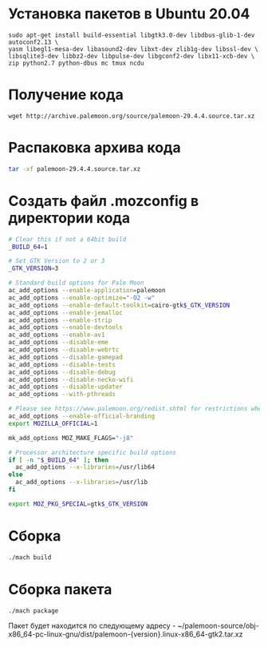 # Установка пакетов в Ubuntu 20.04

```shell
sudo apt-get install build-essential libgtk3.0-dev libdbus-glib-1-dev autoconf2.13 \
yasm libegl1-mesa-dev libasound2-dev libxt-dev zlib1g-dev libssl-dev \
libsqlite3-dev libbz2-dev libpulse-dev libgconf2-dev libx11-xcb-dev \
zip python2.7 python-dbus mc tmux ncdu
```
# Получение кода
```shell
wget http://archive.palemoon.org/source/palemoon-29.4.4.source.tar.xz
```

# Распаковка архива кода
```bash
tar -xf palemoon-29.4.4.source.tar.xz
```
# Создать файл .mozconfig в директории кода
```bash
# Clear this if not a 64bit build
_BUILD_64=1

# Set GTK Version to 2 or 3
_GTK_VERSION=3

# Standard build options for Pale Moon
ac_add_options --enable-application=palemoon
ac_add_options --enable-optimize="-O2 -w"
ac_add_options --enable-default-toolkit=cairo-gtk$_GTK_VERSION
ac_add_options --enable-jemalloc
ac_add_options --enable-strip
ac_add_options --enable-devtools
ac_add_options --enable-av1
ac_add_options --disable-eme
ac_add_options --disable-webrtc
ac_add_options --disable-gamepad
ac_add_options --disable-tests
ac_add_options --disable-debug
ac_add_options --disable-necko-wifi
ac_add_options --disable-updater
ac_add_options --with-pthreads

# Please see https://www.palemoon.org/redist.shtml for restrictions when using the official branding.
ac_add_options --enable-official-branding
export MOZILLA_OFFICIAL=1

mk_add_options MOZ_MAKE_FLAGS="-j8"

# Processor architecture specific build options
if [ -n "$_BUILD_64" ]; then
  ac_add_options --x-libraries=/usr/lib64
else
  ac_add_options --x-libraries=/usr/lib
fi

export MOZ_PKG_SPECIAL=gtk$_GTK_VERSION
```
# Сборка
```bash
./mach build
```
# Сборка пакета
```
./mach package
```
Пакет будет находится по следующему адресу - ~/palemoon-source/obj-x86_64-pc-linux-gnu/dist/palemoon-{version}.linux-x86_64-gtk2.tar.xz